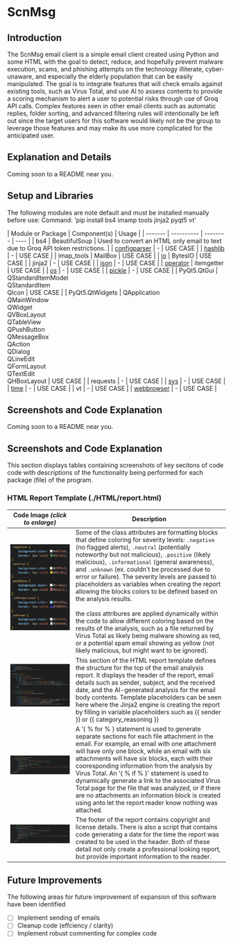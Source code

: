 # ScnMsg
## Introduction
The ScnMsg email client is a simple email client created using Python and some HTML with the goal to detect, reduce, and hopefully prevent malware execution, scams, and phishing attempts on the technology illiterate, cyber-unaware, and especially the elderly population that can be easily manipulated. The goal is to integrate features that will check emails against existing tools, such as Virus Total, and use AI to assess contents to provide a scoring mechanism to alert a user to potential risks through use of Groq API calls. Complex features seen in other email clients such as automatic replies, folder sorting, and advanced filtering rules will intentionally be left out since the target users for this software would likely not be the group to leverage those features and may make its use more complicated for the anticipated user.

## Explanation and Details
Coming soon to a README near you.

## Setup and Libraries
The following modules are note default and must be installed manually before use:
Command: 'pip install bs4 imamp tools jinja2 pyqt5 vt'

| Module or Package | Component(s) | Usage |
| ------- | ---------- | -------- | ---- |
| bs4 | BeautifulSoup | Used to convert an HTML only email to text due to Groq API token restrictions. |
| [configparser](https://docs.python.org/3/library/configparser.html#module-configparser) | - | USE CASE |
| [hashlib](https://docs.python.org/3/library/hashlib.html#module-hashlib) | - | USE CASE |
| imap_tools | MailBox | USE CASE |
| [io](https://docs.python.org/3/library/io.html#module-io) | BytesIO | USE CASE |
| jinja2 | - | USE CASE |
| [json](https://docs.python.org/3/library/json.html#module-json) | - | USE CASE |
| [operator](https://docs.python.org/3/library/operator.html#module-operator) | itemgetter | USE CASE |
| [os](https://docs.python.org/3/library/os.html#module-os) | - | USE CASE |
| [pickle](https://docs.python.org/3/library/pickle.html#module-pickle) | - | USE CASE |
| PyQt5.QtGui | QStandardItemModel<br>QStandardItem<br>QIcon | USE CASE |
| PyQt5.QtWidgets | QApplication<br>QMainWindow<br>QWidget<br>QVBoxLayout<br>QTableView<br>QPushButton<br>QMessageBox<br>QAction<br>QDialog<br>QLineEdit<br>QFormLayout<br>QTextEdit<br>QHBoxLayout | USE CASE |
| requests | - | USE CASE |
| [sys](https://docs.python.org/3/library/sys.html#module-sys) | - | USE CASE |
| [time](https://docs.python.org/3/library/time.html#module-time) | - | USE CASE |
| vt | - | USE CASE |
| [webbrowser](https://docs.python.org/3/library/webbrowser.html#module-webbrowser) | - | USE CASE |

## Screenshots and Code Explanation
Coming soon to a README near you.

## Screenshots and Code Explanation
This section displays tables containing screenshots of key secitons of code code with descriptions of the functionality being performed for each package (file) of the program.

### HTML Report Template (./HTML/report.html)
| Code Image *(click to enlarge)* | Description |
|-------------------------------|-------------|
| ![Screenshot of HTML coloring blocks](./readme_images/html_coloring.png)&nbsp;&nbsp;&nbsp;&nbsp;&nbsp;&nbsp;&nbsp;&nbsp;&nbsp;&nbsp;&nbsp;&nbsp;&nbsp;&nbsp;&nbsp;&nbsp;&nbsp;&nbsp;&nbsp;&nbsp; | Some of the class attributes are formatting blocks that define coloring for severity levels: `.negative` (no flagged alerts), `.neutral` (potentially noteworthy but not malicious), `.positive` (likely malicious), `.informational` (general awareness), and `.unknown` (ex. couldn't be processed due to error or failure). The severity levels are passed to placeholders as variables when creating the report allowing the blocks colors to be defined based on the analysis results. <br> <br> the class attribures are applied dynamically within the code to allow different coloring based on the results of the analysis, such as a file returned by Virus Total as likely being malware showing as red, or a potential spam email showing as yellow (not likely malicious, but might want to be ignored). |
| ![Screenshot of HTML code for top sections of report](./readme_images/html_top_report.png)&nbsp;&nbsp;&nbsp;&nbsp;&nbsp;&nbsp;&nbsp;&nbsp;&nbsp;&nbsp;&nbsp;&nbsp;&nbsp;&nbsp;&nbsp;&nbsp;&nbsp;&nbsp;&nbsp;&nbsp; | This section of the HTML report template defines the structure for the top of the email analysis report. It displays the header of the report, email details such as sender, subject, and the received date, and the AI-generated analysis for the email body contents. Template placeholders can be seen here where the Jinja2 engine is creating the report by filling in variable placeholders such as {{ sender }} or {{ category_reasoning }} |
| ![Screenshot of the HTML code block for creating variables numbers of file blocks](./readme_images/html_file_blocks.png)&nbsp;&nbsp;&nbsp;&nbsp;&nbsp;&nbsp;&nbsp;&nbsp;&nbsp;&nbsp;&nbsp;&nbsp;&nbsp;&nbsp;&nbsp;&nbsp;&nbsp;&nbsp;&nbsp;&nbsp; | A '{ % for % } statement is used to generate separate sections for each file attachment in the email. For example, an email with one attachment will have only one block, while an email with six attachments will have six blocks, each with their cooresponding information from the analysis by Virus Total. An '{ % if % }' statement is used to dynamically generate a link to the associated Virus Total page for the file that was analyzed, or if there are no attachments an information block is created using anto let the report reader know nothing was attached. |
| ![Screenshot of the HTML footer code and a date script](./readme_images/html_file_blocks.png)&nbsp;&nbsp;&nbsp;&nbsp;&nbsp;&nbsp;&nbsp;&nbsp;&nbsp;&nbsp;&nbsp;&nbsp;&nbsp;&nbsp;&nbsp;&nbsp;&nbsp;&nbsp;&nbsp;&nbsp; | The footer of the report contains copyright and license details. There is also a script that contains code generating a date for the time the report was created to be used in the header. Both of these detail not only create a professional looking report, but provide important information to the reader. |

## Future Improvements
The following areas for future improvement of expansion of this software have been identified
- [ ] Implement sending of emails
- [ ] Cleanup code (effciency / clarity)
- [ ] Implement robust commenting for complex code